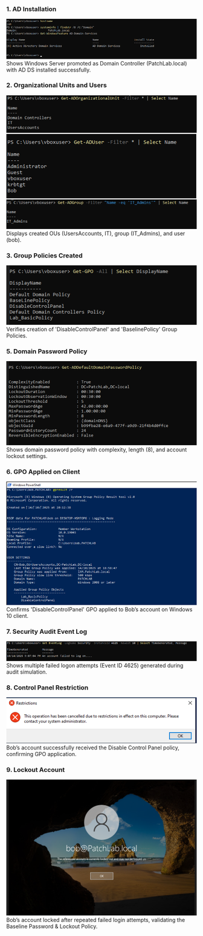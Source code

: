 ### 1. AD Installation
![AD Setup](AD_Installation.png)
Shows Windows Server promoted as Domain Controller (PatchLab.local) with AD DS installed successfully.

### 2. Organizational Units and Users
![OU](Screenshots/OU.png)
![Users](Screenshots/ADUser.png)
![Groups](Screenshots/ADGroup.png)
Displays created OUs (UsersAccounts, IT), group (IT_Admins), and user (bob).

### 3. Group Policies Created
![GPO List](Screenshots/GPO_List.png)
Verifies creation of 'DisableControlPanel' and 'BaselinePolicy' Group Policies.

### 5. Domain Password Policy
![Password Policy](Screenshots/Password_Policy.png)
Shows domain password policy with complexity, length (8), and account lockout settings.

### 6. GPO Applied on Client
![GPO Result](Screenshots/Bob_GPO_Result.png)
Confirms 'DisableControlPanel' GPO applied to Bob’s account on Windows 10 client.

### 7. Security Audit Event Log
![EventLog 4625](Screenshots/EventLog_4625.png)
Shows multiple failed logon attempts (Event ID 4625) generated during audit simulation.

### 8. Control Panel Restriction
![Block Control Panel](Screenshots/ControlPanel_Blocked.png)
Bob’s account successfully received the Disable Control Panel policy, confirming GPO application.

### 9. Lockout Account
![Account Locked Out](Screenshots/Account_Locked.png)
Bob’s account locked after repeated failed login attempts, validating the Baseline Password & Lockout Policy.
